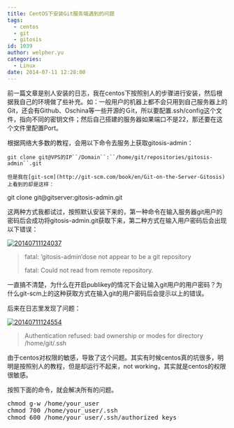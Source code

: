 ```yaml
---
title: CentOS下安装Git服务端遇到的问题
tags:
  - centos
  - git
  - gitosis
id: 1039
author: welpher.yu
categories:
  - Linux
date: 2014-07-11 12:28:00
---
```


前一篇文章是别人安装的日志，我在centos下按照别人的步骤进行安装，然后根据我自己的环境做了些补充。如：一般用户的机器上都不会只用到自己服务器上的Git，还会有Github、Oschina等一些开源的Ｇit，所以要配置.ssh/config这个文件，指向不同的密钥文件；然后自己搭建的服务器如果端口不是22，那还要在这个文件里配置Port。

根据网络大多数的教程，会用以下命令去服务上获取gitosis-admin：

`git clone git@VPS的IP``/Domain``:``/home/git/repositories/gitosis-admin``.git`

`但是我在[git-scm](http://git-scm.com/book/en/Git-on-the-Server-Gitosis)上看到的却是这样：`

git clone git@gitserver:gitosis-admin.git

这两种方式我都试过，按照默认安装下来的，第一种命令在输入服务器git用户的密码后会成功将gitosis-admin.git获取下来，第二种方式在输入用户密码后会出现以下错误：

[![20140711124037](http://blog.ueder.info/wp-content/uploads/2014/07/20140711124037_thumb.png "20140711124037")](http://blog.ueder.info/wp-content/uploads/2014/07/20140711124037.png)
 > fatal: ‘gitosis-admin’dose not appear to be a git repository
> 
> fatal: Could not read from remote repository. 

一直搞不清楚，为什么在开启publikey的情况下会让输入git用户的用户密码？为什么git-scm上的这种获取方式在输入git的用户密码后会提示以上的错误。

后来在日志里发现了问题：

[![20140711124554](http://blog.ueder.info/wp-content/uploads/2014/07/20140711124554_thumb.png "20140711124554")](http://blog.ueder.info/wp-content/uploads/2014/07/20140711124554.png)
 > Authentication refused: bad ownership or modes for directory /home/git/.ssh 

由于centos对权限的敏感，导致了这个问题。其实有时候centos真的坑很多，明明是按照别人的教程，但是却运行不起来，not working，其实就是centos的权限很敏感。

按照下面的命令，就会解决所有的问题。
<pre class="brush: shell; auto-links: true; collapse: false; first-line: 1; gutter: true; html-script: false; light: false; ruler: false; smart-tabs: true; tab-size: 4; toolbar: true;">chmod g-w /home/your_user
chmod 700 /home/your_user/.ssh
chmod 600 /home/your_user/.ssh/authorized_keys</pre>